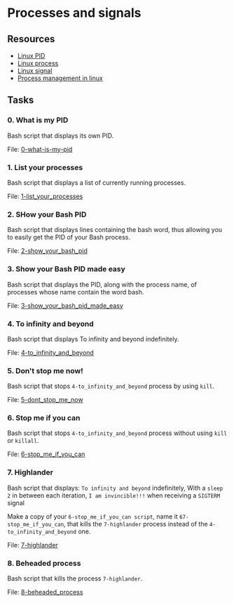 # Processes and signals
## Resources
* [Linux PID](http://www.linfo.org/pid.html)
* [Linux process](https://www.thegeekstuff.com/2012/03/linux-processes-environment/)
* [Linux signal](https://www.educative.io/answers/what-are-linux-signals)
* [Process management in linux](https://www.digitalocean.com/community/tutorials/process-management-in-linux)

## Tasks
### 0. What is my PID
Bash script that displays its own PID.

File: [0-what-is-my-pid](./0-what-is-my-pid)

### 1. List your processes
Bash script that displays a list of currently running processes.

File: [1-list_your_processes](./1-list_your_processes)

### 2. SHow your Bash PID
Bash script that displays lines containing the bash word, thus allowing you to easily get the PID of your Bash process.

File: [2-show_your_bash_pid](./2-show_your_bash_pid)

### 3. Show your Bash PID made easy
Bash script that displays the PID, along with the process name, of processes whose name contain the word bash.

File: [3-show_your_bash_pid_made_easy](./3-show_your_bash_pid_made_easy)

### 4. To infinity and beyond
Bash script that displays To infinity and beyond indefinitely.

File: [4-to_infinity_and_beyond](./4-to_infinity_and_beyond)

### 5. Don't stop me now!
Bash script that stops `4-to_infinity_and_beyond` process by using `kill`.

File: [5-dont_stop_me_now](./5-dont_stop_me_now)

### 6. Stop me if you can
Bash script that stops `4-to_infinity_and_beyond` process without using `kill` or `killall`.

File: [6-stop_me_if_you_can](./6-stop_me_if_you_can)

### 7. Highlander
Bash script that displays: `To infinity and beyond` indefinitely, With a `sleep 2` in between each iteration, `I am invincible!!!` when receiving a `SIGTERM` signal

Make a copy of your `6-stop_me_if_you_can script`, name it `67-stop_me_if_you_can`, that kills the `7-highlander` process instead of the `4-to_infinity_and_beyond` one.

File: [7-highlander](./7-highlander)

### 8. Beheaded process
Bash script that kills the process `7-highlander`.

File: [8-beheaded_process](./8-beheaded_process)